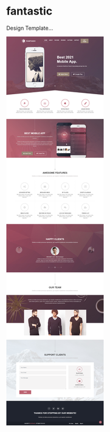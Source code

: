 # fantastic
Design Template...

![alt text](https://github.com/Ahmed-Elhadary/fantastic/blob/gh-pages/img/site.png?raw=true)
